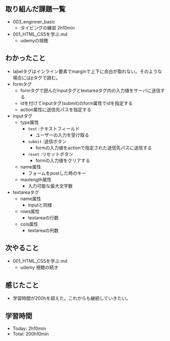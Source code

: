 ## 取り組んだ課題一覧
- 003_enginner_basic
  - タイピングの練習 2h10min
- 001_HTML_CSSを学ぶ.md
  - udemyの視聴
## わかったこと
- labelタグはインライン要素でmarginで上下に余白が取れない。そのような場合にはpタグで囲む。
- formタグ
  - formタグで囲んだinputタグとtextareaタグ内の入力値をサーバに送信する
  - idを付けてinputタグ(submit)のform属性でidを指定する
  - action属性に送信先パスを指定する
- inputタグ
  - type属性
    - `text` :テキストフィールド
      - ユーザーの入力を受け取る
    - `submit` :送信ボタン
      - formの入力値をactionで指定された送信先パスに送信する
    - `reset` :リセットボタン
      - formの入力値をクリアする
  - name属性
    - フォームをpostした時のキー
  - maxlength属性
    - 入力可能な最大文字数
- textareaタグ
  - name属性
    - inputと同様
  - rows属性
    - textareaの行数
  - cols属性
    - textareaの列数
## 次やること
- 001_HTML_CSSを学ぶ.md
  - udemy 視聴の続き
## 感じたこと
  - 学習時間が200hを超えた。これからも継続していきたい。
## 学習時間
- Today: 2h10min
- Total: 200h10min